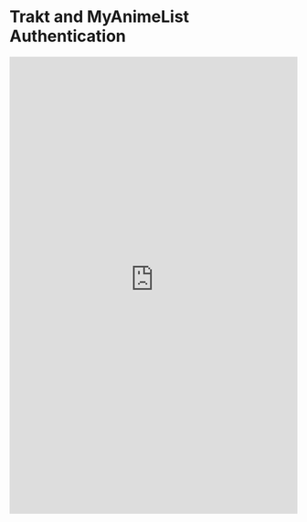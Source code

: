 # Trakt and MyAnimeList Authentication

<iframe src="https://pmm-auth-8e685ca9b226.herokuapp.com/" width="100%" height="800" style="border:0px solid black;"></iframe>